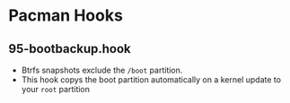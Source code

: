 # Pacman Hooks

## 95-bootbackup.hook

- Btrfs snapshots exclude the `/boot` partition.
- This hook copys the boot partition automatically on a kernel update to your `root` partition

